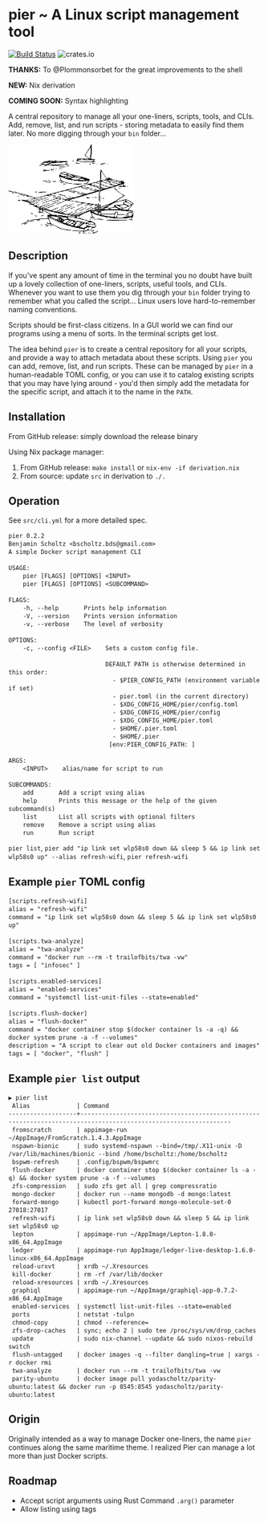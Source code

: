 # **pier** ~ A Linux script management tool
[![Build Status](https://travis-ci.com/BenSchZA/pier.svg?branch=master)](https://travis-ci.com/BenSchZA/pier)
![crates.io](https://img.shields.io/crates/v/pier.svg)

**THANKS:** To @Plommonsorbet for the great improvements to the shell

**NEW:** Nix derivation

**COMING SOON:** Syntax highlighting

A central repository to manage all your one-liners, scripts, tools, and CLIs. Add, remove, list, and run scripts - storing metadata to easily find them later. No more digging through your `bin` folder...

![Boat pier](https://raw.githubusercontent.com/BenSchZA/pier/master/.media/boat-dock.png)

## Description

If you've spent any amount of time in the terminal you no doubt have built up a lovely collection of one-liners, scripts, useful tools, and CLIs. Whenever you want to use them you dig through your `bin` folder trying to remember what you called the script... Linux users love hard-to-remember naming conventions.

Scripts should be first-class citizens. In a GUI world we can find our programs using a menu of sorts. In the terminal scripts get lost.

The idea behind `pier` is to create a central repository for all your scripts, and provide a way to attach metadata about these scripts. Using `pier` you can add, remove, list, and run scripts. These can be managed by `pier` in a human-readable TOML config, or you can use it to catalog existing scripts that you may have lying around - you'd then simply add the metadata for the specific script, and attach it to the name in the `PATH`.

## Installation

From GitHub release: simply download the release binary

Using Nix package manager:
1. From GitHub release: `make install` or `nix-env -if derivation.nix`
2. From source: update `src` in derivation to `./.`

## Operation

See `src/cli.yml` for a more detailed spec.

```
pier 0.2.2
Benjamin Scholtz <bscholtz.bds@gmail.com>
A simple Docker script management CLI

USAGE:
    pier [FLAGS] [OPTIONS] <INPUT>
    pier [FLAGS] [OPTIONS] <SUBCOMMAND>

FLAGS:
    -h, --help       Prints help information
    -V, --version    Prints version information
    -v, --verbose    The level of verbosity

OPTIONS:
    -c, --config <FILE>    Sets a custom config file.
                           
                           DEFAULT PATH is otherwise determined in this order:
                             - $PIER_CONFIG_PATH (environment variable if set)
                             - pier.toml (in the current directory)
                             - $XDG_CONFIG_HOME/pier/config.toml
                             - $XDG_CONFIG_HOME/pier/config
                             - $XDG_CONFIG_HOME/pier.toml
                             - $HOME/.pier.toml
                             - $HOME/.pier
                            [env:PIER_CONFIG_PATH: ]

ARGS:
    <INPUT>    alias/name for script to run

SUBCOMMANDS:
    add       Add a script using alias
    help      Prints this message or the help of the given subcommand(s)
    list      List all scripts with optional filters
    remove    Remove a script using alias
    run       Run script
```

`pier list`, `pier add "ip link set wlp58s0 down && sleep 5 && ip link set wlp58s0 up" --alias refresh-wifi`, `pier refresh-wifi`

## Example `pier` TOML config

```
[scripts.refresh-wifi]
alias = "refresh-wifi"
command = "ip link set wlp58s0 down && sleep 5 && ip link set wlp58s0 up"

[scripts.twa-analyze]
alias = "twa-analyze"
command = "docker run --rm -t trailofbits/twa -vw"
tags = [ "infosec" ]

[scripts.enabled-services]
alias = "enabled-services"
command = "systemctl list-unit-files --state=enabled"

[scripts.flush-docker]
alias = "flush-docker"
command = "docker container stop $(docker container ls -a -q) && docker system prune -a -f --volumes"
description = "A script to clear out old Docker containers and images"
tags = [ "docker", "flush" ]
```

## Example `pier list` output

```
▶ pier list           
 Alias             | Command 
-------------------+----------------------------------------------------------------------------------------------------------------
 fromscratch       | appimage-run ~/AppImage/FromScratch.1.4.3.AppImage 
 nspawn-bionic     | sudo systemd-nspawn --bind=/tmp/.X11-unix -D /var/lib/machines/bionic --bind /home/bscholtz:/home/bscholtz 
 bspwm-refresh     | .config/bspwm/bspwmrc 
 flush-docker      | docker container stop $(docker container ls -a -q) && docker system prune -a -f --volumes 
 zfs-compression   | sudo zfs get all | grep compressratio 
 mongo-docker      | docker run --name mongodb -d mongo:latest 
 forward-mongo     | kubectl port-forward mongo-molecule-set-0 27018:27017 
 refresh-wifi      | ip link set wlp58s0 down && sleep 5 && ip link set wlp58s0 up 
 lepton            | appimage-run ~/AppImage/Lepton-1.8.0-x86_64.AppImage 
 ledger            | appimage-run AppImage/ledger-live-desktop-1.6.0-linux-x86_64.AppImage 
 reload-urxvt      | xrdb ~/.Xresources 
 kill-docker       | rm -rf /var/lib/docker 
 reload-xresources | xrdb ~/.Xresources 
 graphiql          | appimage-run ~/AppImage/graphiql-app-0.7.2-x86_64.AppImage 
 enabled-services  | systemctl list-unit-files --state=enabled 
 ports             | netstat -tulpn 
 chmod-copy        | chmod --reference= 
 zfs-drop-caches   | sync; echo 2 | sudo tee /proc/sys/vm/drop_caches 
 update            | sudo nix-channel --update && sudo nixos-rebuild switch 
 flush-untagged    | docker images -q --filter dangling=true | xargs -r docker rmi 
 twa-analyze       | docker run --rm -t trailofbits/twa -vw 
 parity-ubuntu     | docker image pull yodascholtz/parity-ubuntu:latest && docker run -p 8545:8545 yodascholtz/parity-ubuntu:latest
```

## Origin

Originally intended as a way to manage Docker one-liners, the name `pier` continues along the same maritime theme. I realized Pier can manage a lot more than just Docker scripts.

## Roadmap

* Accept script arguments using Rust Command `.arg()` parameter
* Allow listing using tags
